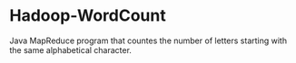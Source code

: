 # Hadoop-WordCount
Java MapReduce program that countes the number of letters starting with the same alphabetical character. 
